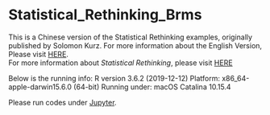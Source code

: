 # Statistical_Rethinking_Brms
This is a Chinese version of the Statistical Rethinking examples, originally published by Solomon Kurz.
For more information about the English Version, Please visit [HERE](https://bookdown.org/content/3890/).  
For more information about *Statistical Rethinking*, please visit [HERE](https://xcelab.net/rm/statistical-rethinking/)

Below is the running info:
R version 3.6.2 (2019-12-12)
Platform: x86_64-apple-darwin15.6.0 (64-bit)
Running under: macOS Catalina 10.15.4

Please run codes under [Jupyter](https://jupyter.org/).
